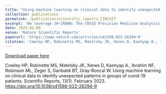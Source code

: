 ```yaml
---
title: "Using machine learning on clinical data to identify unexpected patterns in groups of COVID-19 patients"
collection: publications
permalink: /publication/scientific_reports_CIRCUIT
excerpt: 'We leverage JH-CROWN: The COVID Precision Medicine Analytics Platform Registry to identify subgroups of COVID-19 patients who are at high risks for severe disease progression.'
date: 2023-02-08
venue: 'Nature Scientific Reports'
paperurl: 'https://www.nature.com/articles/s41598-022-26294-9'
citation: 'Cowley HP, Robinette MS, Matelsky JK, Xenes D, Kashyap A., Ibrahim NF, Robinson ML, Zeger S, Garibaldi BT, Gray-Roncal W. Using machine learning on clinical data to identify unexpected patterns in groups of covid-19 patients. Scientific Reports, 13(1). February 2023. https://doi.org/10.1038/s41598-022-26294-9'
---
```


[Download paper here](https://www.nature.com/articles/s41598-022-26294-9)

Cowley HP, Robinette MS, Matelsky JK, Xenes D, Kashyap A., Ibrahim NF, Robinson ML, Zeger S, Garibaldi BT, Gray-Roncal W. Using machine learning on clinical data to identify unexpected patterns in groups of covid-19 patients. Scientific Reports, 13(1). February 2023. https://doi.org/10.1038/s41598-022-26294-9